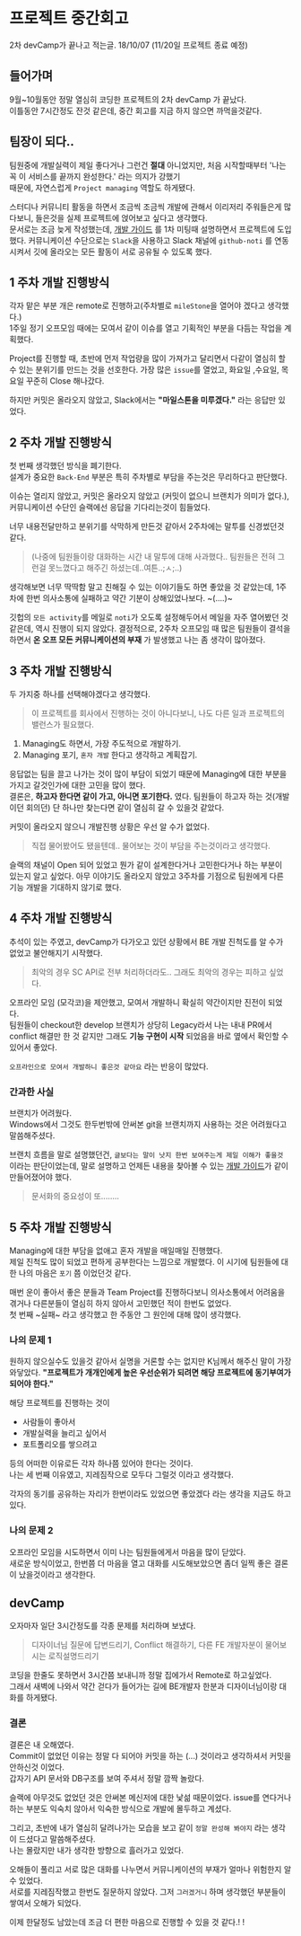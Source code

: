 # 프로젝트 중간회고

2차 devCamp가 끝나고 적는글. 18/10/07
(11/20일 프로젝트 종료 예정)

## 들어가며

9월~10월동안 정말 열심히 코딩한 프로젝트의 2차 devCamp 가 끝났다.  
이틀동안 7시간정도 잔것 같은데, 중간 회고를 지금 하지 않으면 까먹을것같다.  

## 팀장이 되다.. 
팀원중에 개발실력이 제일 좋다거나 그런건 **절대** 아니었지만, 처음 시작할때부터 '나는 꼭 이 서비스를 끝까지 완성한다.' 라는 의지가 강했기   
때문에, 자연스럽게 `Project managing` 역할도 하게됐다. 

스터디나 커뮤니티 활동을 하면서 조금씩 조금씩 개발에 관해서 이리저리 주워들은게 많다보니, 들은것을 실제 프로젝트에 얹어보고 싶다고 생각했다.  
문서로는 조금 늦게 작성했는데, [개발 가이드](https://github.com/YAPP13-4/semi-basement-DevelopGuide) 를 1차 미팅때 설명하면서 프로젝트에 도입했다. 
커뮤니케이션 수단으로는 `Slack`을 사용하고 Slack 채널에 `github-noti` 를 연동시켜서 깃에 올라오는 모든 활동이 서로 공유될 수 있도록 했다.  

## 1 주차 개발 진행방식

각자 맡은 부분 개은 remote로 진행하고(주차별로 `mileStone`을 열어야 겠다고 생각했다.)  
1주일 정기 오프모임 때에는 모여서 같이 이슈를 열고 기획적인 부분을 다듬는 작업을 계획했다.  

Project를 진행할 때, 초반에 먼저 작업량을 많이 가져가고 달리면서 다같이 열심히 할 수 있는 분위기를 만드는 것을 선호한다. 
가장 많은 `issue`를 열었고, 화요일 ,수요일, 목요일 꾸준히 Close 해나갔다. 

하지만 커밋은 올라오지 않았고, Slack에서는 **"마일스톤을 미루겠다."** 라는 응답만 있었다.  

## 2 주차 개발 진행방식 

첫 번째 생각했던 방식을 폐기한다.  
설계가 중요한 `Back-End` 부분은 특히 주차별로 부담을 주는것은 무리하다고 판단했다.  

이슈는 열리지 않았고, 커밋은 올라오지 않았고 (커밋이 없으니 브랜치가 의미가 없다.), 커뮤니케이션 수단인 슬랙에선 응답을 기다리는것이 힘들었다. 

너무 내용전달만하고 분위기를 삭막하게 만든것 같아서 2주차에는 말투를 신경썼던것 같다. 
> (나중에 팀원들이랑 대화하는 시간  내 말투에 대해 사과했다.. 팀원들은 전혀 그런걸 못느꼈다고 해주긴 하셨는데..여튼..;ㅅ;..)

생각해보면 너무 딱딱함 말고 친해질 수 있는 이야기들도 하면 좋았을 것 같았는데, 1주차에 한번 의사소통에 실패하고 약간 기분이 상해있었나보다. ~(....)~

깃헙의 `모든 activity`를 메일로 `noti`가 오도록 설정해두어서 메일을 자주 열어봤던 것 같은데, 역시 진행이 되지 않았다. 
결정적으로, 2주차 오프모임 때 많은 팀원들이 결석을 하면서 **온 오프 모든 커뮤니케이션의 부재** 가 발생했고 나는 좀 생각이 많아졌다. 

## 3 주차 개발 진행방식

두 가지중 하나를 선택해야겠다고 생각했다.  
> 이 프로젝트를 회사에서 진행하는 것이 아니다보니, 나도 다른 일과 프로젝트의 밸런스가 필요했다.  

1. Managing도 하면서, 가장 주도적으로 개발하기.
2. Managing 포기, `혼자 개발` 한다고 생각하고 계획잡기. 

응답없는 팀을 끌고 나가는 것이 많이 부담이 되었기 때문에 Managing에 대한 부분을 가지고 갈것인가에 대한 고민을 많이 했다.  
결론은, **하고자 한다면 같이 가고, 아니면 포기한다.** 였다. 팀원들이 하고자 하는 것(개발이던 회의던) 단 하나만 찾는다면 같이 열심히 갈 수 있을것 같았다. 
  
커밋이 올라오지 않으니 개발진행 상황은 우선 알 수가 없었다.  
> 직접 물어봤어도 됐을텐데.. 물어보는 것이 부담을 주는것이라고 생각했다. 

슬랙의 채널이 Open 되어 있었고 뭔가 같이 설계한다거나 고민한다거나 하는 부분이 있는지 알고 싶었다. 
아무 이야기도 올라오지 않았고 3주차를 기점으로 팀원에게 다른 기능 개발을 기대하지 않기로 했다.  

## 4 주차 개발 진행방식

추석이 있는 주였고, devCamp가 다가오고 있던 상황에서 BE 개발 진척도를 알 수가 없었고 불안해지기 시작했다.  
> 최악의 경우 SC API로 전부 처리하더라도.. 그래도 최악의 경우는 피하고 싶었다. 

오프라인 모임 (모각코)을 제안했고, 모여서 개발하니 확실히 약간이지만 진전이 되었다.  
팀원들이 checkout한 develop 브랜치가 상당히 Legacy라서 나는 내내 PR에서 conflict 해결만 한 것 같지만 그래도 **기능 구현이 시작** 되었음을 바로 옆에서 확인할 수 있어서 좋았다. 

`오프라인으로 모여서 개발하니 좋은것 같아요` 라는 반응이 많았다. 

### 간과한 사실 

브랜치가 어려웠다.  
Windows에서 그것도 한두번밖에 안써본 git을 브랜치까지 사용하는 것은 어려웠다고 말씀해주셨다.  

브랜치 흐름을 말로 설명했던건, `글보다는 말이 낫지 한번 보여주는게 제일 이해가 좋을것` 이라는 판단이었는데, 말로 설명하고 언제든 내용을 찾아볼 수 있는 [개발 가이드](https://github.com/YAPP13-4/semi-basement-DevelopGuide)가 같이 만들어졌어야 했다.  
> 문서화의 중요성이 또........ 

## 5 주차 개발 진행방식 

Managing에 대한 부담을 없애고 혼자 개발을 매일매일 진행했다.  
제일 진척도 많이 되었고 편하게 공부한다는 느낌으로 개발했다. 
이 시기에 팀원들에 대한 나의 마음은 `포기` 쯤 이었던것 같다.  

매번 운이 좋아서 좋은 분들과 Team Project를 진행하다보니 의사소통에서 어려움을 겪거나 다른분들이 열심히 하지 않아서 고민했던 적이 한번도 없었다.  
첫 번째 ~실패~ 라고 생각했고 한 주동안 그 원인에 대해 많이 생각했다.  

### 나의 문제 1

원하지 않으실수도 있을것 같아서 실명을 거론할 수는 없지만 K님께서 해주신 말이 가장 와닿았다. 
**"프로젝트가 개개인에게 높은 우선순위가 되려면 해당 프로젝트에 동기부여가 되어야 한다."**  

해당 프로젝트를 진행하는 것이
* 사람들이 좋아서
* 개발실력을 늘리고 싶어서
* 포트폴리오를 쌓으려고

등의 어떠한 이유로든 각자 하나쯤 있어야 한다는 것이다.  
나는 세 번째 이유였고, 지레짐작으로 모두다 그럴것 이라고 생각했다. 

각자의 동기를 공유하는 자리가 한번이라도 있었으면 좋았겠다 라는 생각을 지금도 하고 있다.  

### 나의 문제 2
오프라인 모임을 시도하면서 이미 나는 팀원들에게서 마음을 많이 닫았다.  
새로운 방식이었고, 한번쯤 더 마음을 열고 대화를 시도해보았으면 좀더 일찍 좋은 결론이 났을것이라고 생각한다.  

## devCamp

오자마자 일단 3시간정도를 각종 문제를 처리하며 보냈다.  
> 디자이너님 질문에 답변드리기, Conflict 해결하기, 다른 FE 개발자분이 물어보시는 로직설명드리기  

코딩을 한줄도 못하면서 3시간쯤 보내니까 정말 집에가서 Remote로 하고싶었다.  
그래서 새벽에 나와서 약간 걷다가 들어가는 길에 BE개발자 한분과 디자이너님이랑 대화를 하게됐다. 

### 결론

결론은 내 오해였다.  
Commit이 없었던 이유는 정말 다 되어야 커밋을 하는 (...) 것이라고 생각하셔서 커밋을 안하신것 이었다.  
갑자기 API 문서와 DB구조를 보여 주셔서 정말 깜짝 놀랐다.  

슬랙에 아무것도 없었던 것은 안써본 메신저에 대한 낯섦 때문이었다. issue를 연다거나 하는 부분도 익숙치 않아서 익숙한 방식으로 개발에 몰두하고 계셨다.  

그리고, 초반에 내가 열심히 달려나가는 모습을 보고 같이 `정말 완성해 봐야지` 라는 생각이 드셨다고 말씀해주셨다.  
나는 몰랐지만 내가 생각한 방향으로 흘러가고 있었다.  

오해들이 풀리고 서로 많은 대화를 나누면서 커뮤니케이션의 부재가 얼마나 위험한지 알 수 있었다.  
서로를 지레짐작했고 한번도 질문하지 않았다. 그저 `그러겠거니` 하며 생각했던 부분들이 쌓여서 오해가 되었다.  

이제 한달정도 남았는데 조금 더 편한 마음으로 진행할 수 있을 것 같다.! ! 
